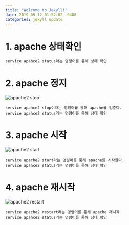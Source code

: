 ```yaml
---
title: "Welcome to Jekyll!"
date: 2019-05-12 01:52:02 -0400
categories: jekyll update
---
```

# 1. apache 상태확인

    service apahce2 status라는 명령어를 통해 상태 확인

# 2. apache 정지

![apache2 stop](https://user-images.githubusercontent.com/49421197/57193672-bd0cc480-6f78-11e9-8075-945b8847a01f.png)

    service apahce2 stop이라는 명령어를 통해 apache를 멈춘다.
    service apahce2 status라는 명령어를 통해 상태 확인

# 3. apache 시작

![apache2 start](https://user-images.githubusercontent.com/49421197/57193696-107f1280-6f79-11e9-8900-1fd7dbe10b8d.png)

    service apache2 start라는 명령어를 통해 apache를 시작한다.
    service apahce2 status라는 명령어를 통해 상태 확인

# 4. apache 재시작

![apache2 restart](https://user-images.githubusercontent.com/49421197/57193701-27256980-6f79-11e9-912b-c4f9f07e36ea.png)

    service apache2 restart라는 명령어를 통해 apache 재시작
    service apahce2 status라는 명령어를 통해 상태 확인
